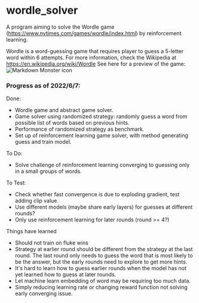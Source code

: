# wordle_solver
A program aiming to solve the Wordle game (https://www.nytimes.com/games/wordle/index.html) by reinforcement learning.

Wordle is a word-guessing game that requires player to guess a 5-letter word within 6 attempts. For more information, check the Wikipedia at https://en.wikipedia.org/wiki/Wordle See here for a preview of the game:
<img src="https://upload.wikimedia.org/wikipedia/commons/e/ec/Wordle_196_example.svg"
     alt="Markdown Monster icon"
     style="margin-right: 10px;" />

### Progress as of 2022/6/7:
Done:
- Wordle game and abstract game solver.
- Game solver using randomized strategy: randomly guess a word from possible list of words based on previous hints.
- Performance of randomized strategy as benchmark.
- Set up of reinforcement learning game solver, with method generating guess and train model.

To Do:
- Solve challenge of reinforcement learning converging to guessing only in a small groups of words.

To Test:
- Check whether fast convergence is due to exploding gradient, test adding clip value.
- Use different models (maybe share early layers) for guesses at different rounds?
- Only use reinforcement learning for later rounds (round >= 4?)

Things have learned
- Should not train on fluke wins
- Strategy at earlier round should be different from the strategy at the last round. The last round only needs to guess the word that is most likely to be the answer, but the early rounds need to explore to get more hints.
- It's hard to learn how to guess earlier rounds when the model has not yet learned how to guess at later rounds.
- Let machine learn embedding of word may be requiring too much data.
- Simply reducing learning rate or changing reward function not solving early converging issue.
